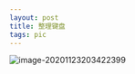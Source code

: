 ```yaml
---
layout: post
title: 整理键盘
tags: pic
---
```




![image-20201123203422399](https://cdn.jsdelivr.net/gh/nber1994/fu0k@master/uPic/image-20201123203422399.png)